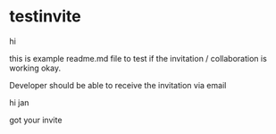 # testinvite

hi 

this is example readme.md file to test if the invitation / collaboration is working okay.

Developer should be able to receive the invitation via email 

hi jan

got your invite
